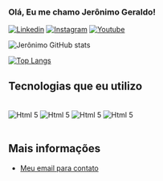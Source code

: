 ### Olá, Eu me chamo Jerônimo Geraldo! 

[![Linkedin](https://img.shields.io/badge/LinkedIn-0077B5?style=for-the-badge&logo=linkedin&logoColor=white)](https://www.linkedin.com/in/jer%C3%B4nimo-geraldo-101a73230/)
[![Instagram](	https://img.shields.io/badge/Instagram-E4405F?style=for-the-badge&logo=instagram&logoColor=white)](	https://img.shields.io/badge/Instagram-E4405F?style=for-the-badge&logo=instagram&logoColor=white)
[![Youtube](https://img.shields.io/badge/YouTube-FF0000?style=for-the-badge&logo=youtube&logoColor=white)](https://www.youtube.com/@TechPlus30370)


![Jerônimo GitHub stats](https://github-readme-stats.vercel.app/api?username=JeronimoGeraldo219&show_icons=true&theme=codeSTACKr)

[![Top Langs](https://github-readme-stats.vercel.app/api/top-langs/?username=JeronimoGeraldo219&layout=compact)](https://github.com/JeronimoGeraldo219/github-readme-stats)

## Tecnologias que eu utilizo 

<div display: inline_block><br/>  
    <img src = 'https://img.shields.io/badge/HTML5-E34F26?style=for-the-badge&logo=html5&logoColor=white' alt = 'Html 5' align = 'center'/>
    <img src = 'https://img.shields.io/badge/CSS3-1572B6?style=for-the-badge&logo=css3&logoColor=white' alt = 'Html 5' align = 'center'/>
     <img src = 'https://img.shields.io/badge/JavaScript-323330?style=for-the-badge&logo=javascript&logoColor=F7DF1E' alt = 'Html 5' align = 'center'/>
     <img src = 'https://img.shields.io/badge/Python-14354C?style=for-the-badge&logo=python&logoColor=white' alt = 'Html 5' align = 'center'/>

</div><br/>

## Mais informações

- [Meu email para contato](jeronimogeraldo219@gmail.com)
